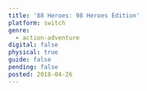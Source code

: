 ```yaml
---
title: '88 Heroes: 98 Heroes Edition'
platform: switch
genre:
  - action-adventure
digital: false
physical: true
guide: false
pending: false
posted: 2018-04-26
---
```


